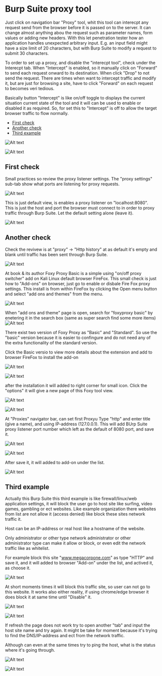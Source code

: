 # Burp Suite proxy tool

Just click on navigation bar "Proxy" tool, whit this tool can interecpt any request send from the browser before it is passed on to the server. It can change almost anything abou the request such as parameter names, form values or adding new headers. With this let penetration tester how an application handles unexpected arbitrary input. E.g. an input field might have a size limit of 20 characters, but with Burp Suite to modify a request to submit 30 characters.

To order to set up a proxy, and disable the "interecpt tool", check under the Interecpt tab. When "Intercept" is enabled, so it manually click on "Forward" to send each request onward to its destination. When click "Drop" to not send the request. There are times when want to intercept traffic and modify it, but are just for browsing a site, have to click "Forward" on each request to becomes veri tedious.

Basically button "Intercept" is like on/off toggle to displays the current situation current state of the tool and it will can be used to enable or disabled it as required. So, for set this to "Intercept" is off to allow the target browser traffic to flow normally.

* [First check](#First-check)
* [Another check](#Another-check)
* [Third example](#Third-example)

![Alt text](BurpSuite_images/burpsuiteProxy-1.png)

![Alt text](BurpSuite_images/burpsuiteProxy-2.png)


## First check

Small practices so review the proxy listener settings. The "proxy settings" sub-tab show what ports are listening for proxy requests.

![Alt text](BurpSuite_images/burpsuiteProxy-3.png)

This is just default view, is enables a proxy listener on "localhost:8080". This is just the host and port the browser must connect to in order to proxy traffic through Burp Suite. Let the default setting alone (leave it).

![Alt text](BurpSuite_images/burpsuiteProxy-4.png)


## Another check
<!-- Offensive-Security-OSCP-by-Offensive-Security_2020.pdf PAGE; 255 - --> 

Check the revivew is at "proxy" -> "Http history" at as default it's empty and blank until traffic has been sent through Burp Suite.

![Alt text](BurpSuite_images/burpsuit-scan-1.png)

At book & its author Foxy Proxy Basic is a simple using "on/off proxy switcher" add on Kali Linux default browser FireFox. This small check is just how to "Add-ons" on browser, just go to enable or disbale Fire Fox proxy settings. This install is from within FireFox by clicking the Open menu button and select "add ons and themes" from the menu.

![Alt text](BurpSuite_images/burpsuit-scan-3.png)

When "add ons and theme" page is open, search for "foxyproxy basic" by enetering it in the search box (same as super search find some more items)
![Alt text](BurpSuite_images/burpsuit-scan-4.png)

There exist two version of Foxy Proxy as "Basic" and "Standard". So use the "basic" version because it is easier to confingure and do not need any of the extra functionality of the standard version.

Click the Basic versio to view more details about the extension and add to browser FireFox to install the add-on

![Alt text](BurpSuite_images/burpsuit-scan-5.png)

![Alt text](BurpSuite_images/burpsuit-scan-6.png)

after the installation it will added to right corner for small icon. Click the "options" it will give a new page of this Foxy tool view.

![Alt text](BurpSuite_images/burpsuit-scan-7.png)

![Alt text](BurpSuite_images/burpsuit-scan-8.png)

At "Proxies" navigator bar, can set first Proxyu Type "http" and enter title (give a name), and using IP-address (127.0.0.1). This will add BUrp Suite proxy listener port number which left as the default of 8080 port, and save it.

![Alt text](BurpSuite_images/burpsuit-scan-9.png)

![Alt text](BurpSuite_images/burpsuit-scan-9.1.png)

After save it, it will added to add-on under the list. 

![Alt text](BurpSuite_images/burpsuit-scan-10.png)

## Third example

Actually this Burp Suite this third example is like firewall/linux/web application settings, it will block the user go to host site like surfing, video games, gambling or ect websites. Like example organization there websites from list are not allow it (access denied) like block these sites network traffic it.

Host can be an IP-address or real host like a hostname of the website.

Only administrator or other type network administrator or other administrator type can make it allow or block, or even edit the network traffic like as whitelist.

For example block this site "www.megacorpone.com" as type "HTTP" and save it, and it will added to browser "Add-on" under the list, and actived it, as choose it.

![Alt text](BurpSuite_images/burpsuit-scan-11.1.png)

At short moments times it will block this traffic site, so user can not go to this website. It works also either reality, if using chrome/edge browser it does block it at same time until "Disable" it.

![Alt text](BurpSuite_images/burpsuit-scan-11.2.png)

![Alt text](BurpSuite_images/burpsuit-scan-11.3.png)

If refresh the page does not work try to open another "tab" and input the host site name and try again. It might be take for moment because it's trying to find the DNS/IP-address and ect from the network traffic.

Although can even at the same times try to ping the host, what is the status where it's going through.

![Alt text](BurpSuite_images/burpsuit-scan-11.4.png)

![Alt text](BurpSuite_images/burpsuit-scan-11.5.png)







